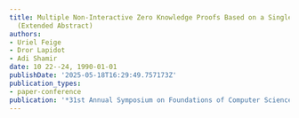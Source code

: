 ```yaml
---
title: Multiple Non-Interactive Zero Knowledge Proofs Based on a Single Random String
  (Extended Abstract)
authors:
- Uriel Feige
- Dror Lapidot
- Adi Shamir
date: 10 22--24, 1990-01-01
publishDate: '2025-05-18T16:29:49.757173Z'
publication_types:
- paper-conference
publication: '*31st Annual Symposium on Foundations of Computer Science*'
---
```

